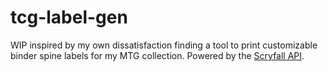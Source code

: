# tcg-label-gen
WIP inspired by my own dissatisfaction finding a tool to print customizable binder spine labels for my MTG collection. Powered by the [Scryfall API](https://scryfall.com/docs/api/).
